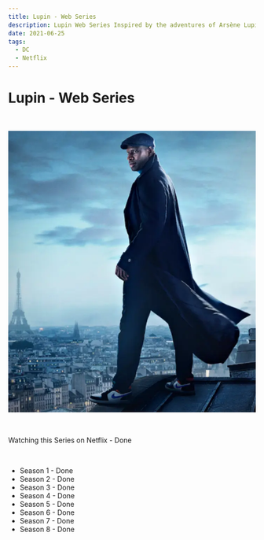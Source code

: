 ```yaml
---
title: Lupin - Web Series
description: Lupin Web Series Inspired by the adventures of Arsène Lupin.
date: 2021-06-25
tags: 
  - DC
  - Netflix
---
```


#  Lupin - Web Series

<br />

![Arrow - Web Series](/img/lupin.webp)

<br />

Watching this Series on Netflix - Done

<br />

- Season 1 - Done
- Season 2 - Done
- Season 3 - Done
- Season 4 - Done
- Season 5 - Done
- Season 6 - Done
- Season 7 - Done
- Season 8 - Done

<br />
